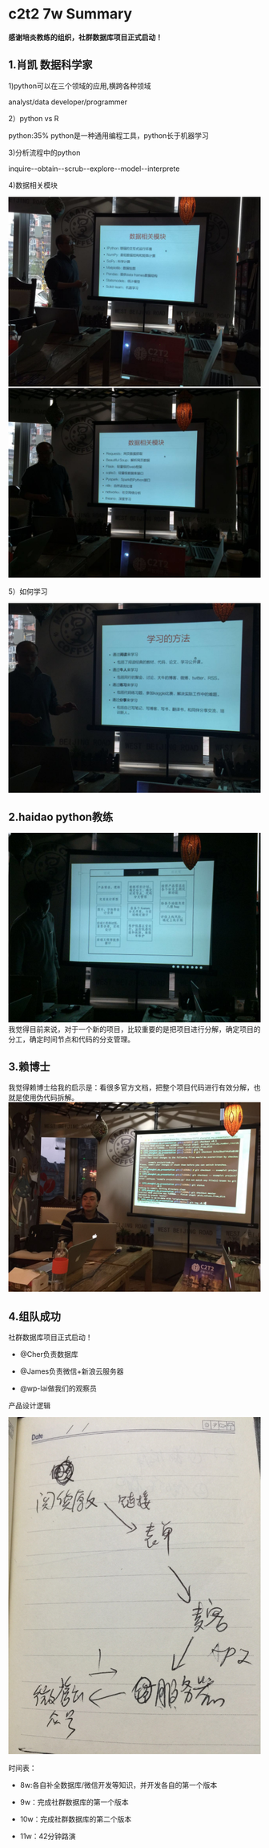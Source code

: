 # c2t2 7w Summary


**感谢培炎教练的组织，社群数据库项目正式启动！**

## 1.肖凯 数据科学家
1)python可以在三个领域的应用,横跨各种领域

analyst/data developer/programmer

2）python vs R

python:35% python是一种通用编程工具，python长于机器学习

3)分析流程中的python

inquire--obtain--scrub--explore--model--interprete

4)数据相关模块

![](data1.jpg)
![](data2.jpg)

5）如何学习

![](learn1.jpg)



## 2.haidao  python教练

![](haidao.jpg)
我觉得目前来说，对于一个新的项目，比较重要的是把项目进行分解，确定项目的分工，确定时间节点和代码的分支管理。



## 3.赖博士
我觉得赖博士给我的启示是：看很多官方文档，把整个项目代码进行有效分解，也就是使用伪代码拆解。
![](lai.jpg)



## 4.组队成功

社群数据库项目正式启动！

* @Cher负责数据库

* @James负责微信+新浪云服务器

* @wp-lai做我们的观察员


产品设计逻辑

![](communitydata1.jpg)


时间表：

* 8w:各自补全数据库/微信开发等知识，并开发各自的第一个版本

* 9w：完成社群数据库的第一个版本

* 10w：完成社群数据库的第二个版本

* 11w：42分钟路演





















